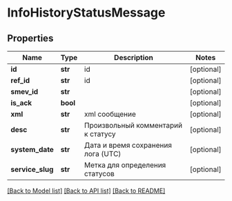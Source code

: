 # InfoHistoryStatusMessage

## Properties
Name | Type | Description | Notes
------------ | ------------- | ------------- | -------------
**id** | **str** | id | [optional] 
**ref_id** | **str** | id | [optional] 
**smev_id** | **str** |  | [optional] 
**is_ack** | **bool** |  | [optional] 
**xml** | **str** | xml сообщение | [optional] 
**desc** | **str** | Произвольный комментарий к статусу | [optional] 
**system_date** | **str** | Дата и время сохранения лога (UTC) | [optional] 
**service_slug** | **str** | Метка для определения статусов | [optional] 

[[Back to Model list]](../README.md#documentation-for-models) [[Back to API list]](../README.md#documentation-for-api-endpoints) [[Back to README]](../README.md)

